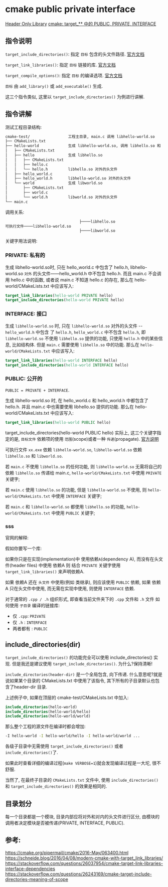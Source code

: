 # cmake public private interface

[Header Only Library](https://zhuanlan.zhihu.com/p/88166936)
[cmake: target_** 中的 PUBLIC, PRIVATE, INTERFACE](https://zhuanlan.zhihu.com/p/82244559)

## 指令说明

`target_include_directories()`: 指定 `目标` 包含的头文件路径.
[官方文档](https://link.zhihu.com/?target=https%3A//cmake.org/cmake/help/v3.15/command/target_include_directories.html%3Fhighlight%3Dtarget_include_directories)

`target_link_libraries()`: 指定 `目标` 链接的库.
[官方文档](https://link.zhihu.com/?target=https%3A//cmake.org/cmake/help/v3.15/command/target_link_libraries.html%3Fhighlight%3Dtarget_link_libraries)

`target_compile_options()`: 指定 `目标` 的编译选项.
[官方文档](https://link.zhihu.com/?target=https%3A//cmake.org/cmake/help/v3.15/command/target_compile_options.html%23command%3Atarget_compile_options)

`目标` 由 `add_library()` 或 `add_executable()` 生成.

这三个指令类似, 这里以 `target_include_directories()` 为例进行讲解.

## 指令讲解

测试工程目录结构:

```bash
cmake-test/                 工程主目录, main.c 调用 libhello-world.so
├── CMakeLists.txt
├── hello-world             生成 libhello-world.so, 调用 libhello.so 和 libworld.so
│   ├── CMakeLists.txt
│   ├── hello               生成 libhello.so
│   │   ├── CMakeLists.txt
│   │   ├── hello.c
│   │   └── hello.h         libhello.so 对外的头文件
│   ├── hello_world.c
│   ├── hello_world.h       libhello-world.so 对外的头文件
│   └── world               生成 libworld.so
│       ├── CMakeLists.txt
│       ├── world.c
│       └── world.h         libworld.so 对外的头文件
└── main.c
```

调用关系:

```bash
                                 ├────libhello.so
可执行文件────libhello-world.so
                                 ├────libworld.so
```

关键字用法说明:

### PRIVATE: 私有的

生成 libhello-world.so时, 只在 hello_world.c 中包含了 hello.h,
libhello-world.so `对外` 的头文件——hello_world.h 中不包含 hello.h.
而且 main.c 不会调用 hello.c 中的函数, 或者说 main.c 不知道 hello.c 的存在,
那么在 hello-world/CMakeLists.txt 中应该写入:

```cmake
target_link_libraries(hello-world PRIVATE hello)
target_include_directories(hello-world PRIVATE hello)
```

### INTERFACE: 接口

生成 `libhello-world.so` 时,
只在 `libhello-world.so` 对外的头文件 -- `hello_world.h` 中包含 了 `hello.h`,
`hello_world.c` 中不包含 `hello.h`,
即 `libhello-world.so` 不使用 `libhello.so` 提供的功能,
只使用 `hello.h` 中的某些信息, 比如结构体.
但是 `main.c` 需要使用 `libhello.so` 中的功能.
那么在 `hello-world/CMakeLists.txt` 中应该写入:

```cmake
target_link_libraries(hello-world INTERFACE hello)
target_include_directories(hello-world INTERFACE hello)
```

### PUBLIC: 公开的

`PUBLIC = PRIVATE + INTERFACE`.

生成 libhello-world.so 时, 在 hello_world.c 和 hello_world.h 中都包含了 hello.h.
并且 main.c 中也需要使用 libhello.so 提供的功能.
那么在 hello-world/CMakeLists.txt 中应该写入:

```cmake
target_link_libraries(hello-world PUBLIC hello)
```

target_include_directories(hello-world PUBLIC hello)
实际上, 这三个关键字指定的是, `目标文件` 依赖项的使用 `范围`(scope)或者一种 `传递`(propagate).
[官方说明](https://link.zhihu.com/?target=https%3A//cmake.org/cmake/help/v3.15/manual/cmake-buildsystem.7.html%23transitive-usage-requirements)

可执行文件 `xx.exe` 依赖 `libhello-world.so`,
`libhello-world.so` 依赖 `libhello.so` 和 `libworld.so`.

若 `main.c` 不使用 `libhello.so` 的任何功能,
则 `libhello-world.so` 无需将自己的依赖 `libhello.so` 传递给 main.c,
`hello-world/CMakeLists.txt` 中使用 `PRIVATE` 关键字;

若 `main.c` 使用 `libhello.so` 的功能, 但是 `libhello-world.so` 不使用,
则 `hello-world/CMakeLists.txt` 中使用 `INTERFACE` 关键字;

若 `main.c` 和 `libhello-world.so` 都使用 `libhello.so` 的功能,
`hello-world/CMakeLists.txt` 中使用 `PUBLIC` 关键字;

### sss

官网的解释:

假如你要写一个库:

如果你只是在实现(implementation)中 使用依赖`A`(dependency A),
而没有在头文件(header files) 中使用 依赖A
则 结合 `PRIVATE` 关键字使用 `target_link_libraries()` 来声明依赖A.

如果 依赖A 还在 `头文件` 中使用(例如 类继承), 则应该使用 `PUBLIC` 依赖,
如果 依赖A 只在头文件中使用, 而无需在实现中使用, 则使用 `INTERFACE` 依赖.

对于通常的 `.cpp / .h` 组织形式,
即查看当前文件夹下的 `.cpp` 文件和 `.h` 文件 如何使用 `子目录` 编译的链接库:

+ 仅 `.cpp`: `PRIVATE`
+ 仅 `.h` : `INTERFACE`
+ 两者都有 : `PUBLIC`

## include_directories(dir)

`target_include_directories()` 的功能完全可以使用 include_directories() 实现.
但是我还是建议使用 `target_include_directories()`.
为什么?保持清晰!

`include_directories(header-dir)` 是一个全局包含, 向下传递.
什么意思呢?就是说如果某个目录的 CMakeLists.txt 中使用了该指令, 其下所有的子目录默认也包含了header-dir 目录.

上述例子中, 如果在顶层的 cmake-test/CMakeLists.txt 中加入:

```cmake
include_directories(hello-world)
include_directories(hello-world/hello)
include_directories(hello-world/world)
```

那么整个工程的源文件在编译时都会增加:

```bash
-I hello-world -I hello-world/hello -I hello-world/world ...
```

各级子目录中无需使用 `target_include_directories()` 或者 `include_directories()`了.

如果此时查看详细的编译过程(`make VERBOSE=1`)就会发现编译过程是一大坨, 很不舒服.

当然了, 在最终子目录的 `CMakeLists.txt` 文件中, 使用 `include_directories()` 和 `target_include_directories()` 的效果是相同的.

## 目录划分

每一个目录都是一个模块, 目录内部应将对外和对内的头文件进行区分,
由模块的调用者决定模块是否被传递(PRIVATE, INTERFACE, PUBLIC).

## 参考:

https://cmake.org/pipermail/cmake/2016-May/063400.html
https://schneide.blog/2016/04/08/modern-cmake-with-target_link_libraries/
https://stackoverflow.com/questions/26037954/cmake-target-link-libraries-interface-dependencies
https://stackoverflow.com/questions/26243169/cmake-target-include-directories-meaning-of-scope
